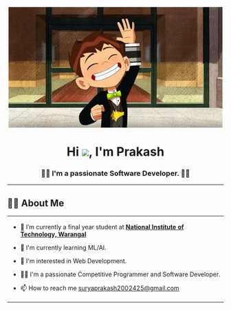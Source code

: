<div background align="center">
<img align="center" src="https://github.com/M-SuryaPrakash/M-SuryaPrakash/blob/main/waving-ben-tennyson.gif" />
</div>
<h1 align="center">Hi <img src="https://raw.githubusercontent.com/MartinHeinz/MartinHeinz/master/wave.gif" width="30px">, I'm Prakash</h1>
<h3 align="center"> 👨‍💻 I'm a passionate Software Developer. 👨‍💻 </h3>
  <hr/>
<!-- <p align="left"> <img src="https://komarev.com/ghpvc/?username=M-SuryaPrakash&label=Profile%20views&color=0e75b6&style=flat" alt="profile views" /> </p> -->


##  🙋‍♂️ About Me

<table>
  <td>
    <ul>
      <li>
        <p>🔭 I’m currently a final year student at <strong><a href="https://www.nitw.ac.in">National Institute of Technology, Warangal</a></strong></p>
      </li>
      <li>
        <p>🌱  I'm currently learning ML/AI.</p>
      </li>
      <li>
        <p>🌱  I'm interested in Web Development.</p>
      </li>
      <li>
        <p>👨‍💻 I'm a passionate Competitive Programmer and Software Developer.</strong></p>
      </li>
<!--       <li>
        <p>👨‍💻 Visit my PORTFOLIO <a href="portfolio.github.io">portfolio.github.io</a></p>
      </li> -->
      <li>
        <p>📫 How to reach me <a href="mailto:suryaprakash2002425@gmail.com"> suryaprakash2002425@gmail.com </a>
      </li>
    </ul>
  </td>
</table>

<br/>
















<!-- ### Hi there 👋

**M-SuryaPrakash/M-SuryaPrakash** is a ✨ _special_ ✨ repository because its `README.md` (this file) appears on your GitHub profile.

Here are some ideas to get you started:

- 🔭 I’m currently working on ...
- 🌱 I’m currently learning ...
- 👯 I’m looking to collaborate on ...
- 🤔 I’m looking for help with ...
- 💬 Ask me about ...
- 📫 How to reach me: ...
- 😄 Pronouns: ...
- ⚡ Fun fact: ...
-->
